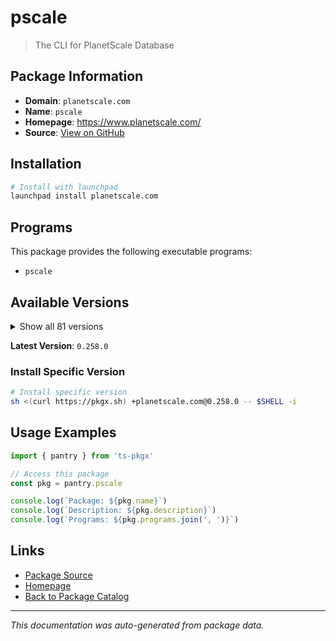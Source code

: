 # pscale

> The CLI for PlanetScale Database

## Package Information

- **Domain**: `planetscale.com`
- **Name**: `pscale`
- **Homepage**: https://www.planetscale.com/
- **Source**: [View on GitHub](https://github.com/pkgxdev/pantry/tree/main/projects/planetscale.com/package.yml)

## Installation

```bash
# Install with launchpad
launchpad install planetscale.com
```

## Programs

This package provides the following executable programs:

- `pscale`

## Available Versions

<details>
<summary>Show all 81 versions</summary>

- `0.258.0`, `0.257.0`, `0.256.0`, `0.255.0`, `0.254.0`
- `0.253.0`, `0.252.0`, `0.251.0`, `0.250.0`, `0.249.0`
- `0.247.0`, `0.246.0`, `0.245.0`, `0.244.0`, `0.243.0`
- `0.242.0`, `0.241.0`, `0.240.0`, `0.239.0`, `0.238.0`
- `0.237.0`, `0.236.0`, `0.235.0`, `0.234.0`, `0.233.0`
- `0.230.0`, `0.229.0`, `0.228.0`, `0.227.0`, `0.226.0`
- `0.225.0`, `0.224.0`, `0.223.0`, `0.222.0`, `0.221.0`
- `0.220.0`, `0.219.0`, `0.218.0`, `0.217.0`, `0.216.0`
- `0.215.0`, `0.214.0`, `0.213.0`, `0.212.0`, `0.211.0`
- `0.210.0`, `0.209.0`, `0.208.0`, `0.207.0`, `0.206.0`
- `0.205.0`, `0.204.0`, `0.197.0`, `0.196.0`, `0.195.0`
- `0.194.0`, `0.193.0`, `0.192.0`, `0.191.0`, `0.190.0`
- `0.189.0`, `0.188.0`, `0.187.0`, `0.186.0`, `0.185.0`
- `0.183.0`, `0.182.0`, `0.181.0`, `0.178.0`, `0.177.0`
- `0.176.0`, `0.175.0`, `0.174.0`, `0.172.0`, `0.171.0`
- `0.169.0`, `0.168.0`, `0.165.0`, `0.163.0`, `0.162.0`
- `0.161.0`

</details>

**Latest Version**: `0.258.0`

### Install Specific Version

```bash
# Install specific version
sh <(curl https://pkgx.sh) +planetscale.com@0.258.0 -- $SHELL -i
```

## Usage Examples

```typescript
import { pantry } from 'ts-pkgx'

// Access this package
const pkg = pantry.pscale

console.log(`Package: ${pkg.name}`)
console.log(`Description: ${pkg.description}`)
console.log(`Programs: ${pkg.programs.join(', ')}`)
```

## Links

- [Package Source](https://github.com/pkgxdev/pantry/tree/main/projects/planetscale.com/package.yml)
- [Homepage](https://www.planetscale.com/)
- [Back to Package Catalog](../../package-catalog.md)

---

*This documentation was auto-generated from package data.*
